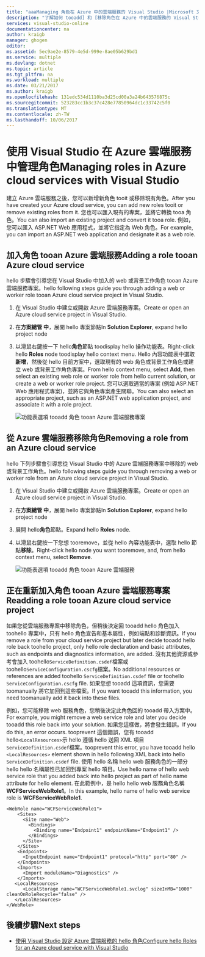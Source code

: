 ```yaml
---
title: "aaaManaging 角色在 Azure 中的雲端服務的 Visual Studio |Microsoft 文件"
description: "了解如何 tooadd] 和 [移除角色在 Azure 中的雲端服務的 Visual Studio。"
services: visual-studio-online
documentationcenter: na
author: kraigb
manager: ghogen
editor: 
ms.assetid: 5ec9ae2e-8579-4e5d-999e-8ae05b629bd1
ms.service: multiple
ms.devlang: dotnet
ms.topic: article
ms.tgt_pltfrm: na
ms.workload: multiple
ms.date: 03/21/2017
ms.author: kraigb
ms.openlocfilehash: 131edc534d1110ba3d25cd00a3a24b643576875c
ms.sourcegitcommit: 523283cc1b3c37c428e77850964dc1c33742c5f0
ms.translationtype: MT
ms.contentlocale: zh-TW
ms.lasthandoff: 10/06/2017
---
```

# <a name="managing-roles-in-azure-cloud-services-with-visual-studio"></a><span data-ttu-id="f1669-103">使用 Visual Studio 在 Azure 雲端服務中管理角色</span><span class="sxs-lookup"><span data-stu-id="f1669-103">Managing roles in Azure cloud services with Visual Studio</span></span>
<span data-ttu-id="f1669-104">建立 Azure 雲端服務之後，您可以新增新角色 tooit 或移除現有角色。</span><span class="sxs-lookup"><span data-stu-id="f1669-104">After you have created your Azure cloud service, you can add new roles tooit or remove existing roles from it.</span></span> <span data-ttu-id="f1669-105">您也可以匯入現有的專案，並將它轉換 tooa 角色。</span><span class="sxs-lookup"><span data-stu-id="f1669-105">You can also import an existing project and convert it tooa role.</span></span> <span data-ttu-id="f1669-106">例如，您可以匯入 ASP.NET Web 應用程式，並將它指定為 Web 角色。</span><span class="sxs-lookup"><span data-stu-id="f1669-106">For example, you can import an ASP.NET web application and designate it as a web role.</span></span>

## <a name="adding-a-role-tooan-azure-cloud-service"></a><span data-ttu-id="f1669-107">加入角色 tooan Azure 雲端服務</span><span class="sxs-lookup"><span data-stu-id="f1669-107">Adding a role tooan Azure cloud service</span></span>
<span data-ttu-id="f1669-108">hello 步驟會引導您在 Visual Studio 中加入的 web 或背景工作角色 tooan Azure 雲端服務專案。</span><span class="sxs-lookup"><span data-stu-id="f1669-108">hello following steps guide you through adding a web or worker role tooan Azure cloud service project in Visual Studio.</span></span>

1. <span data-ttu-id="f1669-109">在 Visual Studio 中建立或開啟 Azure 雲端服務專案。</span><span class="sxs-lookup"><span data-stu-id="f1669-109">Create or open an Azure cloud service project in Visual Studio.</span></span>

1. <span data-ttu-id="f1669-110">在**方案總管 中**，展開 hello 專案節點</span><span class="sxs-lookup"><span data-stu-id="f1669-110">In **Solution Explorer**, expand hello project node</span></span>

1. <span data-ttu-id="f1669-111">以滑鼠右鍵按一下 hello**角色**節點 toodisplay hello 操作功能表。</span><span class="sxs-lookup"><span data-stu-id="f1669-111">Right-click hello **Roles** node toodisplay hello context menu.</span></span> <span data-ttu-id="f1669-112">Hello 內容功能表中選取**新增**，然後從 hello 目前方案中，選取現有的 web 角色或背景工作角色或建立 web 或背景工作角色專案。</span><span class="sxs-lookup"><span data-stu-id="f1669-112">From hello context menu, select **Add**, then select an existing web role or worker role from hello current solution, or create a web or worker role project.</span></span> <span data-ttu-id="f1669-113">您可以選取適當的專案 (例如 ASP.NET Web 應用程式專案)，並將它與角色專案產生關聯。</span><span class="sxs-lookup"><span data-stu-id="f1669-113">You can also select an appropriate project, such as an ASP.NET web application project, and associate it with a role project.</span></span>

    ![功能表選項 tooadd 角色 tooan Azure 雲端服務專案](media/vs-azure-tools-cloud-service-project-managing-roles/add-role.png)

## <a name="removing-a-role-from-an-azure-cloud-service"></a><span data-ttu-id="f1669-115">從 Azure 雲端服務移除角色</span><span class="sxs-lookup"><span data-stu-id="f1669-115">Removing a role from an Azure cloud service</span></span>
<span data-ttu-id="f1669-116">hello 下列步驟會引導您從 Visual Studio 中的 Azure 雲端服務專案中移除的 web 或背景工作角色。</span><span class="sxs-lookup"><span data-stu-id="f1669-116">hello following steps guide you through removing a web or worker role from an Azure cloud service project in Visual Studio.</span></span>

1. <span data-ttu-id="f1669-117">在 Visual Studio 中建立或開啟 Azure 雲端服務專案。</span><span class="sxs-lookup"><span data-stu-id="f1669-117">Create or open an Azure cloud service project in Visual Studio.</span></span>

1. <span data-ttu-id="f1669-118">在**方案總管 中**，展開 hello 專案節點</span><span class="sxs-lookup"><span data-stu-id="f1669-118">In **Solution Explorer**, expand hello project node</span></span>

1. <span data-ttu-id="f1669-119">展開 hello**角色**節點。</span><span class="sxs-lookup"><span data-stu-id="f1669-119">Expand hello **Roles** node.</span></span>

1. <span data-ttu-id="f1669-120">以滑鼠右鍵按一下您想 tooremove，並從 hello 內容功能表中，選取 hello 節點**移除**。</span><span class="sxs-lookup"><span data-stu-id="f1669-120">Right-click hello node you want tooremove, and, from hello context menu, select **Remove**.</span></span> 

    ![功能表選項 tooadd 角色 tooan Azure 雲端服務](media/vs-azure-tools-cloud-service-project-managing-roles/remove-role.png)

## <a name="readding-a-role-tooan-azure-cloud-service-project"></a><span data-ttu-id="f1669-122">正在重新加入角色 tooan Azure 雲端服務專案</span><span class="sxs-lookup"><span data-stu-id="f1669-122">Readding a role tooan Azure cloud service project</span></span>
<span data-ttu-id="f1669-123">如果您從雲端服務專案中移除角色，但稍後決定回 tooadd hello 角色加入 toohello 專案中，只有 hello 角色宣告和基本屬性，例如端點和診斷資訊。</span><span class="sxs-lookup"><span data-stu-id="f1669-123">If you remove a role from your cloud service project but later decide tooadd hello role back toohello project, only hello role declaration and basic attributes, such as endpoints and diagnostics information, are added.</span></span> <span data-ttu-id="f1669-124">沒有其他資源或參考會加入 toohello`ServiceDefinition.csdef`檔案或 toohello`ServiceConfiguration.cscfg`檔案。</span><span class="sxs-lookup"><span data-stu-id="f1669-124">No additional resources or references are added toohello `ServiceDefinition.csdef` file or toohello `ServiceConfiguration.cscfg` file.</span></span> <span data-ttu-id="f1669-125">如果您想 tooadd 這項資訊，您需要 toomanually 將它加回到這些檔案。</span><span class="sxs-lookup"><span data-stu-id="f1669-125">If you want tooadd this information, you need toomanually add it back into these files.</span></span>

<span data-ttu-id="f1669-126">例如，您可能移除 web 服務角色，您稍後決定此角色回的 tooadd 帶入方案中。</span><span class="sxs-lookup"><span data-stu-id="f1669-126">For example, you might remove a web service role and later you decide tooadd this role back into your solution.</span></span> <span data-ttu-id="f1669-127">如果您這樣做，將會發生錯誤。</span><span class="sxs-lookup"><span data-stu-id="f1669-127">If you do this, an error occurs.</span></span> <span data-ttu-id="f1669-128">tooprevent 這個錯誤，您有 tooadd hello`<LocalResources>`示 hello 遵循 hello 送回 XML 項目`ServiceDefinition.csdef`檔案。</span><span class="sxs-lookup"><span data-stu-id="f1669-128">tooprevent this error, you have tooadd hello `<LocalResources>` element shown in hello following XML back into hello `ServiceDefinition.csdef` file.</span></span> <span data-ttu-id="f1669-129">使用 hello 名稱 hello web 服務角色的一部分 hello hello 名稱屬性已加回到專案 hello  **<LocalStorage>** 項目。</span><span class="sxs-lookup"><span data-stu-id="f1669-129">Use hello name of hello web service role that you added back into hello project as part of hello name attribute for hello **<LocalStorage>** element.</span></span> <span data-ttu-id="f1669-130">在此範例中，是 hello hello web 服務角色名稱**WCFServiceWebRole1**。</span><span class="sxs-lookup"><span data-stu-id="f1669-130">In this example, hello name of hello web service role is **WCFServiceWebRole1**.</span></span>

    <WebRole name="WCFServiceWebRole1">
        <Sites>
          <Site name="Web">
            <Bindings>
              <Binding name="Endpoint1" endpointName="Endpoint1" />
            </Bindings>
          </Site>
        </Sites>
        <Endpoints>
          <InputEndpoint name="Endpoint1" protocol="http" port="80" />
        </Endpoints>
        <Imports>
          <Import moduleName="Diagnostics" />
        </Imports>
       <LocalResources>
          <LocalStorage name="WCFServiceWebRole1.svclog" sizeInMB="1000" cleanOnRoleRecycle="false" />
       </LocalResources>
    </WebRole>

## <a name="next-steps"></a><span data-ttu-id="f1669-131">後續步驟</span><span class="sxs-lookup"><span data-stu-id="f1669-131">Next steps</span></span>
- [<span data-ttu-id="f1669-132">使用 Visual Studio 設定 Azure 雲端服務的 hello 角色</span><span class="sxs-lookup"><span data-stu-id="f1669-132">Configure hello Roles for an Azure cloud service with Visual Studio</span></span>](vs-azure-tools-configure-roles-for-cloud-service.md)

